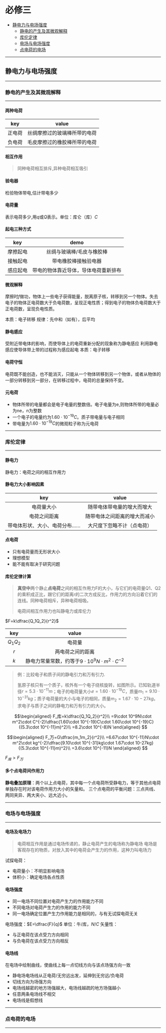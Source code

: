 # 必修三

- [静电力与电场强度](#静电力与电场强度)
  - [静电的产生及其微观解释](#静电的产生及其微观解释)
  - [库伦定律](#库伦定律)
  - [电场与电场强度](#电场与电场强度)
  - [点电荷的电场](#点电荷的电场)

---

## 静电力与电场强度

---

### 静电的产生及其微观解释

---

#### 两种电荷

|key|value|
|:---:|:---:|
|正电荷|丝绸摩擦过的玻璃棒所带的电荷|
|负电荷|毛皮摩擦过的橡胶棒所带的电荷|

#### 相互作用

> 同种电荷相互排斥,异种电荷相互吸引

#### 验电器

检验物体带电,估计带电多少

#### 电荷量

表示电荷多少,用$q$或$Q$表示。单位：库仑（库）$C$

#### 起电三种方式

|key|demo|
|:---:|:---:|
|摩擦起电|丝绸与玻璃棒/毛皮与橡胶棒|
|接触起电|带电橡胶棒接触验电器|
|感应起电|带电的物体靠近导体，导体电荷重新排布|

#### 微观解释

摩擦时$f$做功，物体上一些电子获得能量，脱离原子核，转移到另一个物体。失去电子的物体正电荷数大于负电荷数，呈现正电性质；得到电子的物体负电荷数大于正电荷数，呈现负电性质。

本质：电子转移
规律：先中和（如有），后平均

#### 静电感应

受附近带电体的影响，而使导体上的电荷重新分配的现象称为静电感应
利用静电感应使导体带上带的过程称为感应起电
本质：电子转移

#### 电荷守恒

电荷既不能创造，也不能消灭，只能从一个物体转移到另一个物体，或者从物体的一部分转移到另一部分，在转移过程中，电荷的总量保持不变。

#### 元电荷

- 物体所带的电量都会是电子电量的整数倍。电子电量为e,则物体所带的电量必为ne，n为整数
- 一个电子的电量约为$1.60\cdot 10^{-19}C$。质子带电量与电子相同
- 带电量为$1.60\cdot 10^{-19}C$的微观粒子称为元电荷

---

### 库伦定律

---

#### 静电力

静电力：电荷之间的相互作用力

#### 静电力大小影响因素

|key|value|
|:---:|:---:|
|电荷量大小|随带电体带电量的增大而增大|
|电荷之间距离|随带电体之间距离的增大而减小|
|带电体形状、大小、电荷分布……|大尺度下忽略不计（点电荷）|

#### 点电荷

- 只有电荷量而无形状大小
- 理想模型
- 能不能有取决于研究问题

#### 库伦定律计算

> **真空中**两个静止**点电荷**之间的相互作用力F的大小，与它们的电荷量Q1、Q2的乘积成正比，跟它们的距离r的二次方成反比，作用力的方向沿着它们的连线。同种电荷相斥，异种电荷相吸。
>
> 电荷间相互作用力也叫静电力或库伦力

$F=k\dfrac{Q_1Q_2}{r^2}$

|key|value|
|:---:|:---:|
|$Q_1Q_2$|电荷量|
|$r$|两电荷之间的距离|
|$k$|静电力常量常数，约等于$9\cdot 10^9N\cdot m^2\cdot C^{-2}$|

> 例：比较电子和质子间的静电引力和万有引力.
>
> 氢原子核只有一个质子，核外有一个电子绕核旋转，如图所示。已知轨道半径$r=5.3\cdot 10^{-11}m$；电子的电荷量大小$e=1.60\cdot 10^{-19}C$，质量$m_1=9.10\cdot 10^{-31}kg$；质子电荷量的大小与电子的相同，质量$m_2=1.67\cdot 10-27kg$。求电子与质子之间的静电力和万有引力的大小。

$$\begin{aligned}
  F_库=k\dfrac{Q_1Q_2}{r^2}\\
  =9\cdot 10^9N\cdot m^2\cdot C^{-2}\dfrac{1.60\cdot 10^{-19}C\cdot 1.60\cdot 10^{-19}C}{(5.3\cdot 10^{-11}m)^2}\\
  =8.2\cdot 10^{-8}N
\end{aligned}
$$

$$\begin{aligned}
  F_万=G\dfrac{m_1m_2}{r^2}\\
  =6.67\cdot 10^{-11}N\cdot m^2\cdot kg^{-2}\dfrac{9.10\cdot 10^{-31}kg\cdot 1.67\cdot 10-27kg}{(5.3\cdot 10^{-11}m)^2}\\
  =3.6\cdot 10^{-11}N
  \end{aligned}
$$

$F_库>F_万$

#### 多个点电荷间作用力

**静电叠加原理**：两个以上点电荷，其中每一个点电荷所受静电力，等于其他点电荷单独存在时对该电荷作用力大小的矢量和。
三个点电荷的平衡问题：三点共线、两同夹异、两大夹小、远大近小。

---

### 电场与电场强度

---

#### 电场及电场力

> 电荷相互作用是通过电场传递的，静止电荷产生的电场称为静电场
> 电场是客观存在的物质，对放入其中的电荷会产生力的作用，这种力叫电场力

试探电荷：

- 电荷量小：不明显影响电场
- 体积小：确定电场各点性质

#### 电场强度

- 同一电场不同位置对电荷产生力的作用能力不同
- 不同电场对电荷产生力的作用的能力不同
- 同一电场确定位置产生力作用能力是相同的，与有无试探电荷无关

电场强度：$E=\dfrac{F}{q}$
单位：牛/库，$N/C$
矢量性：

- 与正电荷在该点受力方向相同
- 与负电荷在该点受力方向相反

#### 电场线

在电场中绘制曲线，使曲线上每一点切线方向与该点场强方向一致

- 静电场电场线从正电荷/无穷远出发，延伸到无穷远/负电荷
- 切线方向为场强方向
- 电场线越密的地方场强越大，电场线越疏的地方场强越小
- 任意两条电场线不相交
- 电场线是假想线

---

### 点电荷的电场

---
